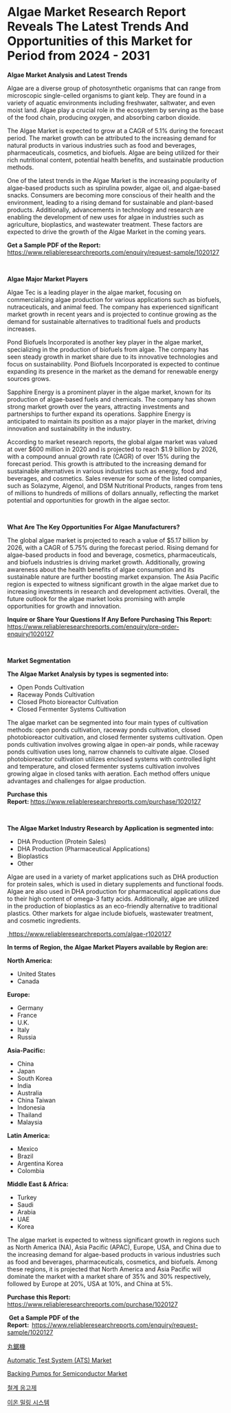 <p><h1>Algae Market Research Report Reveals The Latest Trends And Opportunities of this Market for Period from 2024 - 2031</h1></p><p><strong>Algae Market Analysis and Latest Trends</strong></p>
<p><p>Algae are a diverse group of photosynthetic organisms that can range from microscopic single-celled organisms to giant kelp. They are found in a variety of aquatic environments including freshwater, saltwater, and even moist land. Algae play a crucial role in the ecosystem by serving as the base of the food chain, producing oxygen, and absorbing carbon dioxide.</p><p>The Algae Market is expected to grow at a CAGR of 5.1% during the forecast period. The market growth can be attributed to the increasing demand for natural products in various industries such as food and beverages, pharmaceuticals, cosmetics, and biofuels. Algae are being utilized for their rich nutritional content, potential health benefits, and sustainable production methods.</p><p>One of the latest trends in the Algae Market is the increasing popularity of algae-based products such as spirulina powder, algae oil, and algae-based snacks. Consumers are becoming more conscious of their health and the environment, leading to a rising demand for sustainable and plant-based products. Additionally, advancements in technology and research are enabling the development of new uses for algae in industries such as agriculture, bioplastics, and wastewater treatment. These factors are expected to drive the growth of the Algae Market in the coming years.</p></p>
<p><strong>Get a Sample PDF of the Report:&nbsp;</strong> <a href="https://www.reliableresearchreports.com/enquiry/request-sample/1020127">https://www.reliableresearchreports.com/enquiry/request-sample/1020127</a></p>
<p>&nbsp;</p>
<p><strong>Algae Major Market Players</strong></p>
<p><p>Algae Tec is a leading player in the algae market, focusing on commercializing algae production for various applications such as biofuels, nutraceuticals, and animal feed. The company has experienced significant market growth in recent years and is projected to continue growing as the demand for sustainable alternatives to traditional fuels and products increases.</p><p>Pond Biofuels Incorporated is another key player in the algae market, specializing in the production of biofuels from algae. The company has seen steady growth in market share due to its innovative technologies and focus on sustainability. Pond Biofuels Incorporated is expected to continue expanding its presence in the market as the demand for renewable energy sources grows.</p><p>Sapphire Energy is a prominent player in the algae market, known for its production of algae-based fuels and chemicals. The company has shown strong market growth over the years, attracting investments and partnerships to further expand its operations. Sapphire Energy is anticipated to maintain its position as a major player in the market, driving innovation and sustainability in the industry.</p><p>According to market research reports, the global algae market was valued at over $600 million in 2020 and is projected to reach $1.9 billion by 2026, with a compound annual growth rate (CAGR) of over 15% during the forecast period. This growth is attributed to the increasing demand for sustainable alternatives in various industries such as energy, food and beverages, and cosmetics. Sales revenue for some of the listed companies, such as Solazyme, Algenol, and DSM Nutritional Products, ranges from tens of millions to hundreds of millions of dollars annually, reflecting the market potential and opportunities for growth in the algae sector.</p></p>
<p>&nbsp;</p>
<p><strong>What Are The Key Opportunities For Algae Manufacturers?</strong></p>
<p><p>The global algae market is projected to reach a value of $5.17 billion by 2026, with a CAGR of 5.75% during the forecast period. Rising demand for algae-based products in food and beverage, cosmetics, pharmaceuticals, and biofuels industries is driving market growth. Additionally, growing awareness about the health benefits of algae consumption and its sustainable nature are further boosting market expansion. The Asia Pacific region is expected to witness significant growth in the algae market due to increasing investments in research and development activities. Overall, the future outlook for the algae market looks promising with ample opportunities for growth and innovation.</p></p>
<p><strong>Inquire or Share Your Questions If Any Before Purchasing This Report:</strong> <a href="https://www.reliableresearchreports.com/enquiry/pre-order-enquiry/1020127">https://www.reliableresearchreports.com/enquiry/pre-order-enquiry/1020127</a></p>
<p>&nbsp;</p>
<p><strong>Market Segmentation</strong></p>
<p><strong>The Algae Market Analysis by types is segmented into:</strong></p>
<p><ul><li>Open Ponds Cultivation</li><li>Raceway Ponds Cultivation</li><li>Closed Photo bioreactor Cultivation</li><li>Closed Fermenter Systems Cultivation</li></ul></p>
<p><p>The algae market can be segmented into four main types of cultivation methods: open ponds cultivation, raceway ponds cultivation, closed photobioreactor cultivation, and closed fermenter systems cultivation. Open ponds cultivation involves growing algae in open-air ponds, while raceway ponds cultivation uses long, narrow channels to cultivate algae. Closed photobioreactor cultivation utilizes enclosed systems with controlled light and temperature, and closed fermenter systems cultivation involves growing algae in closed tanks with aeration. Each method offers unique advantages and challenges for algae production.</p></p>
<p><strong>Purchase this Report:&nbsp;</strong><a href="https://www.reliableresearchreports.com/purchase/1020127">https://www.reliableresearchreports.com/purchase/1020127</a></p>
<p>&nbsp;</p>
<p><strong>The Algae Market Industry Research by Application is segmented into:</strong></p>
<p><ul><li>DHA Production (Protein Sales)</li><li>DHA Production (Pharmaceutical Applications)</li><li>Bioplastics</li><li>Other</li></ul></p>
<p><p>Algae are used in a variety of market applications such as DHA production for protein sales, which is used in dietary supplements and functional foods. Algae are also used in DHA production for pharmaceutical applications due to their high content of omega-3 fatty acids. Additionally, algae are utilized in the production of bioplastics as an eco-friendly alternative to traditional plastics. Other markets for algae include biofuels, wastewater treatment, and cosmetic ingredients.</p></p>
<p><a href="https://www.reliableresearchreports.com/algae-r1020127">&nbsp;https://www.reliableresearchreports.com/algae-r1020127</a></p>
<p><strong>In terms of Region, the Algae Market Players available by Region are:</strong></p>
<p>
    <p> <strong> North America: </strong>
        <ul>
            <li>United States</li>
            <li>Canada</li>
        </ul>
        </p> 
    <p> <strong> Europe: </strong>
        <ul>
            <li>Germany</li>
            <li>France</li>
            <li>U.K.</li>
            <li>Italy</li>
            <li>Russia</li>
        </ul>
        </p> 
    <p> <strong> Asia-Pacific: </strong>
        <ul>
            <li>China</li>
            <li>Japan</li>
            <li>South Korea</li>
            <li>India</li>
            <li>Australia</li>
            <li>China Taiwan</li>
            <li>Indonesia</li>
            <li>Thailand</li>
            <li>Malaysia</li>
        </ul>
        </p> 
    <p> <strong> Latin America: </strong>
        <ul>
            <li>Mexico</li>
            <li>Brazil</li>
            <li>Argentina Korea</li>
            <li>Colombia</li>
        </ul>
        </p> 
    <p> <strong> Middle East & Africa: </strong>
        <ul>
            <li>Turkey</li>
            <li>Saudi</li>
            <li>Arabia</li>
            <li>UAE</li>
            <li>Korea</li>
        </ul>
    </p>
    </p>
<p><p>The algae market is expected to witness significant growth in regions such as North America (NA), Asia Pacific (APAC), Europe, USA, and China due to the increasing demand for algae-based products in various industries such as food and beverages, pharmaceuticals, cosmetics, and biofuels. Among these regions, it is projected that North America and Asia Pacific will dominate the market with a market share of 35% and 30% respectively, followed by Europe at 20%, USA at 10%, and China at 5%.</p></p>
<p><strong>Purchase this Report: </strong><a href="https://www.reliableresearchreports.com/purchase/1020127">https://www.reliableresearchreports.com/purchase/1020127</a></p>
<p>&nbsp;<strong>Get a Sample PDF of the Report:&nbsp;&nbsp;</strong><a href="https://www.reliableresearchreports.com/enquiry/request-sample/1020127">https://www.reliableresearchreports.com/enquiry/request-sample/1020127</a></p>
<p><strong></strong></p>
<p><p><a href="https://github.com/EmoryYundt1935/Market-Research-Report-List-2/blob/main/6448430150812.md">丸鋸機</a></p><p><a href="https://github.com/setiawananhar13/Market-Research-Report-List-1/blob/main/automatic-test-system-ats-market.md">Automatic Test System (ATS) Market</a></p><p><a href="https://github.com/castoriffic/Market-Research-Report-List-5/blob/main/backing-pumps-for-semiconductor-market.md">Backing Pumps for Semiconductor Market</a></p><p><a href="https://github.com/OliverBarry1954/Market-Research-Report-List-1/blob/main/7426667160733.md">철계 응고제</a></p><p><a href="https://github.com/asratman/Market-Research-Report-List-1/blob/main/7317156160732.md">이온 밀링 시스템</a></p></p>